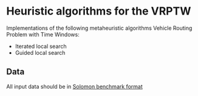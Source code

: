# Heuristic algorithms for the VRPTW

Implementations of the following metaheuristic algorithms Vehicle Routing Problem with Time Windows: 
 - Iterated local search
 - Guided local search


## Data

All input data should be in [Solomon benchmark format](https://www.sintef.no/projectweb/top/vrptw/solomon-benchmark/documentation/)